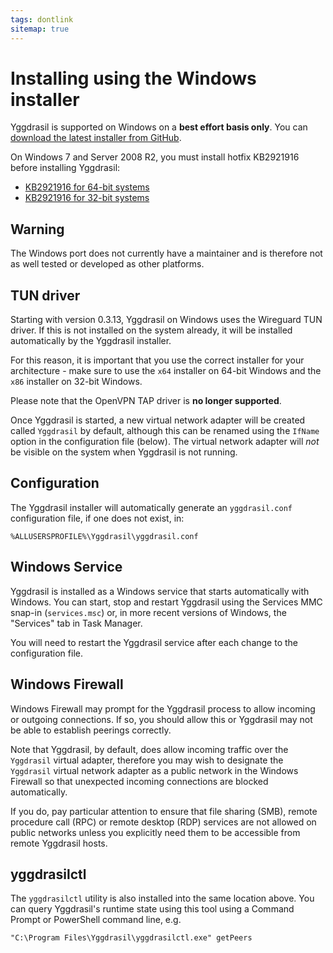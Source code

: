 ```yaml
---
tags: dontlink
sitemap: true
---
```


# Installing using the Windows installer

Yggdrasil is supported on Windows on a **best effort basis only**.
You can [download the latest installer from GitHub](https://github.com/yggdrasil-network/yggdrasil-go/releases).

On Windows 7 and Server 2008 R2, you must install hotfix KB2921916 before installing
Yggdrasil:

- [KB2921916 for 64-bit systems](https://download.wireguard.com/windows-toolchain/distfiles/Windows6.1-KB2921916-x64.msu)
- [KB2921916 for 32-bit systems](https://download.wireguard.com/windows-toolchain/distfiles/Windows6.1-KB2921916-x86.msu)

## Warning

The Windows port does not currently have a maintainer and is therefore not
as well tested or developed as other platforms.

## TUN driver

Starting with version 0.3.13, Yggdrasil on Windows uses the Wireguard TUN
driver. If this is not installed on the system already, it will be installed
automatically by the Yggdrasil installer.

For this reason, it is important that you use the correct installer for your
architecture - make sure to use the `x64` installer on 64-bit Windows and the
`x86` installer on 32-bit Windows.

Please note that the OpenVPN TAP driver is **no longer supported**.

Once Yggdrasil is started, a new virtual network adapter will be created called
`Yggdrasil` by default, although this can be renamed using the `IfName` option
in the configuration file (below). The virtual network adapter will _not_ be
visible on the system when Yggdrasil is not running.

## Configuration

The Yggdrasil installer will automatically generate an `yggdrasil.conf`
configuration file, if one does not exist, in:

```
%ALLUSERSPROFILE%\Yggdrasil\yggdrasil.conf
```

## Windows Service

Yggdrasil is installed as a Windows service that starts automatically with
Windows. You can start, stop and restart Yggdrasil using the Services MMC
snap-in (`services.msc`) or, in more recent versions of Windows, the "Services"
tab in Task Manager.

You will need to restart the Yggdrasil service after each change to the
configuration file.

## Windows Firewall

Windows Firewall may prompt for the Yggdrasil process to allow incoming or
outgoing connections. If so, you should allow this or Yggdrasil may not be able
to establish peerings correctly.

Note that Yggdrasil, by default, does allow incoming traffic over the
`Yggdrasil` virtual adapter, therefore you may wish to designate the `Yggdrasil`
virtual network adapter as a public network in the Windows Firewall so that
unexpected incoming connections are blocked automatically.

If you do, pay particular attention to ensure that file sharing (SMB), remote
procedure call (RPC) or remote desktop (RDP) services are not allowed on public
networks unless you explicitly need them to be accessible from remote Yggdrasil
hosts.

## yggdrasilctl

The `yggdrasilctl` utility is also installed into the same location above. You
can query Yggdrasil's runtime state using this tool using a Command Prompt or
PowerShell command line, e.g.

```
"C:\Program Files\Yggdrasil\yggdrasilctl.exe" getPeers
```
